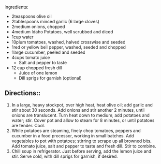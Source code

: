Ingredients:

- 2teaspoons olive oil
- 2tablespoons minced garlic (6 large cloves)
- 2medium onions, chopped
- 4medium Idaho Potatoes, well scrubbed and diced
- 1cup water
- 10plum tomatoes, washed, halved crosswise and seeded
- 1red or yellow bell pepper, washed, seeded and chopped
- 1large cucumber, peeled and seeded
- 4cups tomato juice
    * Salt and pepper to taste
- 12 cup chopped fresh dill
    * Juice of one lemon
    * Dill sprigs for garnish (optional) 

## Directions::

   1. In a large, heavy stockpot, over high heat, heat olive oil; add garlic and stir about 30 seconds. Add onions and stir another 2 minutes, until onions are translucent. Turn heat down to medium; add potatoes and water; stir. Cover pot and allow to steam for 8 minutes, or until potatoes are tender. Cool.
   2. While potatoes are steaming, finely chop tomatoes, peppers and cucumber in a food processor, working in small batches. Add vegetables to pot with potatoes; stirring to scrape up all browned bits. Add tomato juice, salt and pepper to taste and fresh dill. Stir to combine.
   3. Chill soup in refrigerator. Just before serving, add the lemon juice and stir. Serve cold, with dill sprigs for garnish, if desired. 
